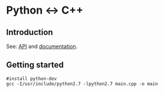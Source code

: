 # Python <-> C++

## Introduction

See: [API](https://docs.python.org/3.5/c-api/index.html) and [documentation](https://docs.python.org/2/extending/embedding.html).

## Getting started

    #install python-dev
    gcc -I/usr/include/python2.7 -lpython2.7 main.cpp -o main

